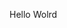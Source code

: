 Hello Wolrd











































































































































































































































































































































































































































































































































































































































































































































































































































































































































































































































































































































































































































































































































































































































































































































































































































































































































































































































































































































































































































































































































































































































































































































































































































































































































































































































































































































































































































































































































































































































































































































































































































































































































































































































































































































































































































































































































































































































































